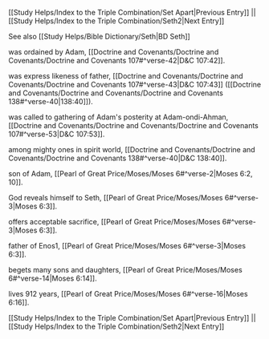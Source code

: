 [[Study Helps/Index to the Triple Combination/Set Apart|Previous Entry]]  ||  [[Study Helps/Index to the Triple Combination/Seth2|Next Entry]]

 See also [[Study Helps/Bible Dictionary/Seth|BD Seth]]

 was ordained by Adam, [[Doctrine and Covenants/Doctrine and Covenants/Doctrine and Covenants 107#^verse-42|D&C 107:42]].

 was express likeness of father, [[Doctrine and Covenants/Doctrine and Covenants/Doctrine and Covenants 107#^verse-43|D&C 107:43]] ([[Doctrine and Covenants/Doctrine and Covenants/Doctrine and Covenants 138#^verse-40|138:40]]).

 was called to gathering of Adam's posterity at Adam-ondi-Ahman, [[Doctrine and Covenants/Doctrine and Covenants/Doctrine and Covenants 107#^verse-53|D&C 107:53]].

 among mighty ones in spirit world, [[Doctrine and Covenants/Doctrine and Covenants/Doctrine and Covenants 138#^verse-40|D&C 138:40]].

 son of Adam, [[Pearl of Great Price/Moses/Moses 6#^verse-2|Moses 6:2, 10]].

 God reveals himself to Seth, [[Pearl of Great Price/Moses/Moses 6#^verse-3|Moses 6:3]].

 offers acceptable sacrifice, [[Pearl of Great Price/Moses/Moses 6#^verse-3|Moses 6:3]].

 father of Enos1, [[Pearl of Great Price/Moses/Moses 6#^verse-3|Moses 6:3]].

 begets many sons and daughters, [[Pearl of Great Price/Moses/Moses 6#^verse-14|Moses 6:14]].

 lives 912 years, [[Pearl of Great Price/Moses/Moses 6#^verse-16|Moses 6:16]].

[[Study Helps/Index to the Triple Combination/Set Apart|Previous Entry]]  ||  [[Study Helps/Index to the Triple Combination/Seth2|Next Entry]]